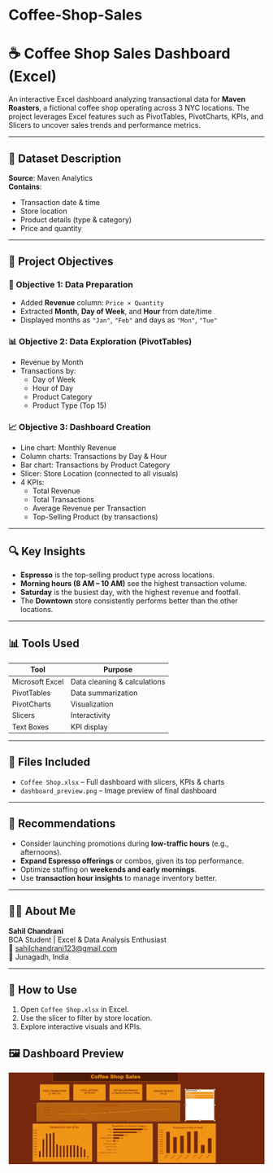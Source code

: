 # Coffee-Shop-Sales
# ☕ Coffee Shop Sales Dashboard (Excel)

An interactive Excel dashboard analyzing transactional data for **Maven Roasters**, a fictional coffee shop operating across 3 NYC locations. The project leverages Excel features such as PivotTables, PivotCharts, KPIs, and Slicers to uncover sales trends and performance metrics.

---

## 📁 Dataset Description

**Source**: Maven Analytics  
**Contains**:
- Transaction date & time
- Store location
- Product details (type & category)
- Price and quantity

---

## 🎯 Project Objectives

### 🧩 Objective 1: Data Preparation
- Added **Revenue** column: `Price × Quantity`
- Extracted **Month**, **Day of Week**, and **Hour** from date/time
- Displayed months as `"Jan"`, `"Feb"` and days as `"Mon"`, `"Tue"`

### 📊 Objective 2: Data Exploration (PivotTables)
- Revenue by Month
- Transactions by:
  - Day of Week
  - Hour of Day
  - Product Category
  - Product Type (Top 15)

### 📈 Objective 3: Dashboard Creation
- Line chart: Monthly Revenue
- Column charts: Transactions by Day & Hour
- Bar chart: Transactions by Product Category
- Slicer: Store Location (connected to all visuals)
- 4 KPIs:
  - Total Revenue
  - Total Transactions
  - Average Revenue per Transaction
  - Top-Selling Product (by transactions)

---

## 🔍 Key Insights

- **Espresso** is the top-selling product type across locations.
- **Morning hours (8 AM – 10 AM)** see the highest transaction volume.
- **Saturday** is the busiest day, with the highest revenue and footfall.
- The **Downtown** store consistently performs better than the other locations.

---

## 📊 Tools Used

| Tool            | Purpose                         |
|-----------------|----------------------------------|
| Microsoft Excel | Data cleaning & calculations     |
| PivotTables     | Data summarization               |
| PivotCharts     | Visualization                    |
| Slicers         | Interactivity                    |
| Text Boxes      | KPI display                      |

---

## 📎 Files Included

- `Coffee Shop.xlsx` – Full dashboard with slicers, KPIs & charts  
- `dashboard_preview.png` – Image preview of final dashboard

---

## 🧠 Recommendations

- Consider launching promotions during **low-traffic hours** (e.g., afternoons).
- **Expand Espresso offerings** or combos, given its top performance.
- Optimize staffing on **weekends and early mornings**.
- Use **transaction hour insights** to manage inventory better.

---

## 🙋‍♂️ About Me

**Sahil Chandrani**  
BCA Student | Excel & Data Analysis Enthusiast  
📧 sahilchandrani123@gmail.com  
📍 Junagadh, India

---

## 📌 How to Use

1. Open `Coffee Shop.xlsx` in Excel.
2. Use the slicer to filter by store location.
3. Explore interactive visuals and KPIs.

## 🖼️ Dashboard Preview

![Dashboard Preview](https://github.com/SahilChandrani/Coffee-Shop-Sales/blob/main/Screenshot%202025-07-24%20202215.png)   

